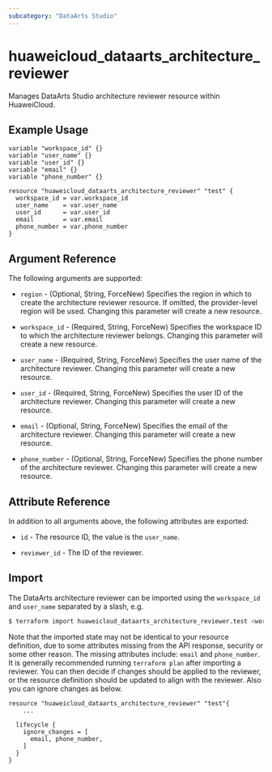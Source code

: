 ```yaml
---
subcategory: "DataArts Studio"
---
```


# huaweicloud_dataarts_architecture_reviewer

Manages DataArts Studio architecture reviewer resource within HuaweiCloud.

## Example Usage

```hcl
variable "workspace_id" {}
variable "user_name" {}
variable "user_id" {}
variable "email" {}
variable "phone_number" {}

resource "huaweicloud_dataarts_architecture_reviewer" "test" {
  workspace_id = var.workspace_id
  user_name    = var.user_name
  user_id      = var.user_id
  email        = var.email
  phone_number = var.phone_number
}
```

## Argument Reference

The following arguments are supported:

* `region` - (Optional, String, ForceNew) Specifies the region in which to create the architecture reviewer resource.
  If omitted, the provider-level region will be used. Changing this parameter will create a new resource.

* `workspace_id` - (Required, String, ForceNew) Specifies the workspace ID to which the architecture reviewer belongs.
  Changing this parameter will create a new resource.

* `user_name` - (Required, String, ForceNew) Specifies the user name of the architecture reviewer.
  Changing this parameter will create a new resource.

* `user_id` - (Required, String, ForceNew) Specifies the user ID of the architecture reviewer.
  Changing this parameter will create a new resource.

* `email` - (Optional, String, ForceNew) Specifies the email of the architecture reviewer.
  Changing this parameter will create a new resource.

* `phone_number` - (Optional, String, ForceNew) Specifies the phone number of the architecture reviewer.
  Changing this parameter will create a new resource.

## Attribute Reference

In addition to all arguments above, the following attributes are exported:

* `id` - The resource ID, the value is the `user_name`.

* `reviewer_id` - The ID of the reviewer.

## Import

The DataArts architecture reviewer can be imported using the `workspace_id` and `user_name` separated by a slash, e.g.

```bash
$ terraform import huaweicloud_dataarts_architecture_reviewer.test <workspace_id>/<user_name>
```

Note that the imported state may not be identical to your resource definition, due to some attributes missing from the
API response, security or some other reason.
The missing attributes include: `email` and `phone_number`.
It is generally recommended running `terraform plan` after importing a reviewer.
You can then decide if changes should be applied to the reviewer, or the resource definition should be updated to
align with the reviewer. Also you can ignore changes as below.

```
resource "huaweicloud_dataarts_architecture_reviewer" "test"{
    ...

  lifecycle {
    ignore_changes = [
      email, phone_number,
    ]
  }
}
```
